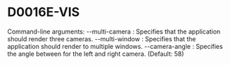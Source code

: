 D0016E-VIS
==========

Command-line arguments:
--multi-camera		: Specifies that the application should render three cameras.
--multi-window		: Specifies that the application should render to multiple windows.
--camera-angle		: Specifies the angle between for the left and right camera. (Default: 58)


